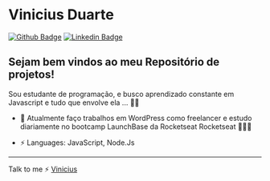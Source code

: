 # Vinicius Duarte

[![Github Badge](https://img.shields.io/badge/-Github-000?style=flat-square&logo=Github&logoColor=white&link=https://github.com/vanessakoch)](https://github.com/ViniciusMDuarte)
[![Linkedin Badge](https://img.shields.io/badge/-LinkedIn-blue?style=flat-square&logo=Linkedin&logoColor=white&link=https://www.linkedin.com/in/https://www.linkedin.com/in/viniciusmduarte//)](https://www.linkedin.com/in/viniciusmduarte/)



## Sejam bem vindos ao meu Repositório de projetos!  <br />
Sou estudante de programação, e busco aprendizado constante em Javascript e tudo que envolve ela ... 👨‍💻 

- 🔭 Atualmente faço trabalhos em WordPress como freelancer e estudo diariamente no bootcamp LaunchBase da Rocketseat Rocketseat 🚀🚀🚀

-  ⚡ Languages: JavaScript, Node.Js

---
Talk to me ⚡ [Vinicius](https://github.com/ViniciusMDuarte)

